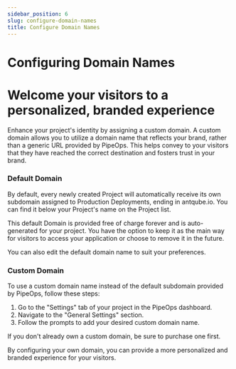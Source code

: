 ```yaml
---
sidebar_position: 6
slug: configure-domain-names
title: Configure Domain Names
---
```


# Configuring Domain Names 
# Welcome your visitors to a personalized, branded experience

Enhance your project's identity by assigning a custom domain. A custom domain allows you to utilize a domain name that reflects your brand, rather than a generic URL provided by PipeOps. This helps convey to your visitors that they have reached the correct destination and fosters trust in your brand.

### Default Domain

By default, every newly created Project will automatically receive its own subdomain assigned to Production Deployments, ending in antqube.io. You can find it below your Project's name on the Project list.

This default Domain is provided free of charge forever and is auto-generated for your project. You have the option to keep it as the main way for visitors to access your application or choose to remove it in the future.

You can also edit the default domain name to suit your preferences.

### Custom Domain

To use a custom domain name instead of the default subdomain provided by PipeOps, follow these steps:

1. Go to the "Settings" tab of your project in the PipeOps dashboard.
2. Navigate to the "General Settings" section.
3. Follow the prompts to add your desired custom domain name.

If you don't already own a custom domain, be sure to purchase one first.

By configuring your own domain, you can provide a more personalized and branded experience for your visitors.
